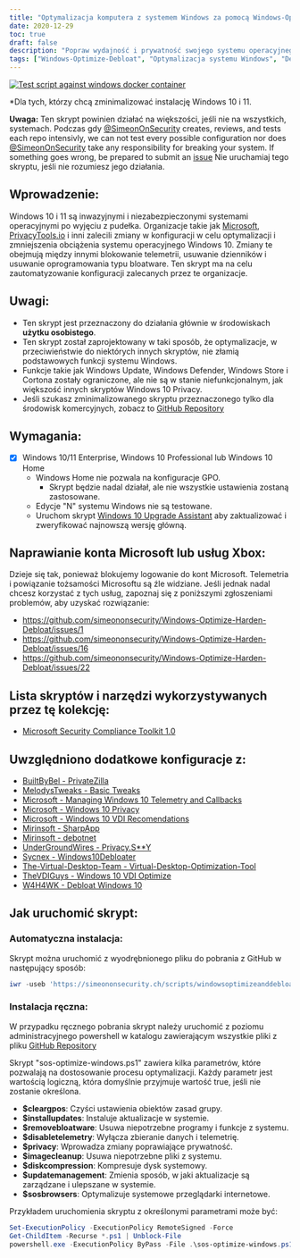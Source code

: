 ```yaml
---
title: "Optymalizacja komputera z systemem Windows za pomocą Windows-Optimize-Debloat"
date: 2020-12-29
toc: true
draft: false
description: "Popraw wydajność i prywatność swojego systemu operacyjnego Windows za pomocą Windows-Optimize-Debloat, kompleksowego skryptu, który pomaga usunąć bloatware i zoptymalizować ustawienia systemowe."
tags: ["Windows-Optimize-Debloat", "Optymalizacja systemu Windows", "Debloating Windows", "Przyspieszenie systemu Windows", "Optymalizacja wydajności systemu Windows", "Zwiększenie wydajności systemu Windows", "Optymalizacja systemu Windows", "Microsoft", "Prywatność", "Usuwanie zbędnego oprogramowania", "Windows 10", "Windows 11", "Windows Defender", "Windows Update", "Cortona", "Obiekty zasad grupy", "Telemetria", "Sklep Windows", "Windows 10 Professional", "Windows 10 Home"]
---
```



[![Test script against windows docker container](https://github.com/simeononsecurity/Windows-Optimize-Debloat/actions/workflows/test-with-docker.yml/badge.svg)](https://github.com/simeononsecurity/Windows-Optimize-Debloat/actions/workflows/test-with-docker.yml)

*Dla tych, którzy chcą zminimalizować instalację Windows 10 i 11.

**Uwaga:** Ten skrypt powinien działać na większości, jeśli nie na wszystkich, systemach. Podczas gdy [@SimeonOnSecurity](https://github.com/simeononsecurity) creates, reviews, and tests each repo intensivly, we can not test every possible configuration nor does [@SimeonOnSecurity](https://github.com/simeononsecurity) take any responsibility for breaking your system. If something goes wrong, be prepared to submit an [issue](../../issues) Nie uruchamiaj tego skryptu, jeśli nie rozumiesz jego działania.

## Wprowadzenie:
Windows 10 i 11 są inwazyjnymi i niezabezpieczonymi systemami operacyjnymi po wyjęciu z pudełka.
Organizacje takie jak [Microsoft](https://microsoft.com), [PrivacyTools.io](https://PrivacyTools.io) i inni zalecili zmiany w konfiguracji w celu optymalizacji i zmniejszenia obciążenia systemu operacyjnego Windows 10. Zmiany te obejmują między innymi blokowanie telemetrii, usuwanie dzienników i usuwanie oprogramowania typu bloatware. Ten skrypt ma na celu zautomatyzowanie konfiguracji zalecanych przez te organizacje.

## Uwagi:
- Ten skrypt jest przeznaczony do działania głównie w środowiskach **użytku osobistego**.
- Ten skrypt został zaprojektowany w taki sposób, że optymalizacje, w przeciwieństwie do niektórych innych skryptów, nie złamią podstawowych funkcji systemu Windows.
 - Funkcje takie jak Windows Update, Windows Defender, Windows Store i Cortona zostały ograniczone, ale nie są w stanie niefunkcjonalnym, jak większość innych skryptów Windows 10 Privacy.
- Jeśli szukasz zminimalizowanego skryptu przeznaczonego tylko dla środowisk komercyjnych, zobacz to [GitHub Repository](https://github.com/simeononsecurity/Standalone-Windows-STIG-Script)

## Wymagania:
- [X] Windows 10/11 Enterprise, Windows 10 Professional lub Windows 10 Home
  - Windows Home nie pozwala na konfiguracje GPO.
    - Skrypt będzie nadal działał, ale nie wszystkie ustawienia zostaną zastosowane.
  - Edycje "N" systemu Windows nie są testowane.
  - Uruchom skrypt [Windows 10 Upgrade Assistant](https://support.microsoft.com/en-us/help/3159635/windows-10-update-assistant) aby zaktualizować i zweryfikować najnowszą wersję główną.

## Naprawianie konta Microsoft lub usług Xbox:
Dzieje się tak, ponieważ blokujemy logowanie do kont Microsoft. Telemetria i powiązanie tożsamości Microsoftu są źle widziane.
Jeśli jednak nadal chcesz korzystać z tych usług, zapoznaj się z poniższymi zgłoszeniami problemów, aby uzyskać rozwiązanie:
- https://github.com/simeononsecurity/Windows-Optimize-Harden-Debloat/issues/1
- https://github.com/simeononsecurity/Windows-Optimize-Harden-Debloat/issues/16
- https://github.com/simeononsecurity/Windows-Optimize-Harden-Debloat/issues/22

## Lista skryptów i narzędzi wykorzystywanych przez tę kolekcję:
- [Microsoft Security Compliance Toolkit 1.0](https://www.microsoft.com/en-us/download/details.aspx?id=55319)

## Uwzględniono dodatkowe konfiguracje z:
- [BuiltByBel - PrivateZilla](https://github.com/builtbybel/privatezilla)
- [MelodysTweaks - Basic Tweaks](https://sites.google.com/view/melodystweaks/basictweaks)
- [Microsoft - Managing Windows 10 Telemetry and Callbacks](https://docs.microsoft.com/en-us/windows/privacy/manage-connections-from-windows-operating-system-components-to-microsoft-services)
- [Microsoft - Windows 10 Privacy](https://docs.microsoft.com/en-us/windows/privacy/)
- [Microsoft - Windows 10 VDI Recomendations](https://docs.microsoft.com/en-us/windows-server/remote/remote-desktop-services/rds_vdi-recommendations-1909)
- [Mirinsoft - SharpApp](https://github.com/builtbybel/sharpapp)
- [Mirinsoft - debotnet](https://github.com/builtbybel/debotnet)
- [UnderGroundWires - Privacy.S**Y](https://github.com/undergroundwires/privacy.sexy)
- [Sycnex - Windows10Debloater](https://github.com/Sycnex/Windows10Debloater)
- [The-Virtual-Desktop-Team - Virtual-Desktop-Optimization-Tool](https://github.com/The-Virtual-Desktop-Team/Virtual-Desktop-Optimization-Tool)
- [TheVDIGuys - Windows 10 VDI Optimize](https://github.com/TheVDIGuys/Windows_10_VDI_Optimize)
- [W4H4WK - Debloat Windows 10](https://github.com/W4RH4WK/Debloat-Windows-10/tree/master/scripts)

## Jak uruchomić skrypt:
### Automatyczna instalacja:
Skrypt można uruchomić z wyodrębnionego pliku do pobrania z GitHub w następujący sposób:
```powershell
iwr -useb 'https://simeononsecurity.ch/scripts/windowsoptimizeanddebloat.ps1'|iex
```
### Instalacja ręczna:
W przypadku ręcznego pobrania skrypt należy uruchomić z poziomu administracyjnego powershell w katalogu zawierającym wszystkie pliki z pliku [GitHub Repository](https://github.com/simeononsecurity/Windows-Optimize-Debloat)

Skrypt "sos-optimize-windows.ps1" zawiera kilka parametrów, które pozwalają na dostosowanie procesu optymalizacji. Każdy parametr jest wartością logiczną, która domyślnie przyjmuje wartość true, jeśli nie zostanie określona.

- **$cleargpos**: Czyści ustawienia obiektów zasad grupy.
- **$installupdates**: Instaluje aktualizacje w systemie.
- **$removebloatware**: Usuwa niepotrzebne programy i funkcje z systemu.
- **$disabletelemetry**: Wyłącza zbieranie danych i telemetrię.
- **$privacy**: Wprowadza zmiany poprawiające prywatność.
- **$imagecleanup**: Usuwa niepotrzebne pliki z systemu.
- **$diskcompression**: Kompresuje dysk systemowy.
- **$updatemanagement**: Zmienia sposób, w jaki aktualizacje są zarządzane i ulepszane w systemie.
- **$sosbrowsers**: Optymalizuje systemowe przeglądarki internetowe.

Przykładem uruchomienia skryptu z określonymi parametrami może być:

```powershell
Set-ExecutionPolicy -ExecutionPolicy RemoteSigned -Force
Get-ChildItem -Recurse *.ps1 | Unblock-File
powershell.exe -ExecutionPolicy ByPass -File .\sos-optimize-windows.ps1 -cleargpos:$false -installupdates:$false
```

